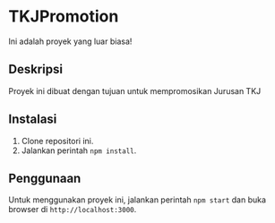 # TKJPromotion

Ini adalah proyek yang luar biasa!

## Deskripsi

Proyek ini dibuat dengan tujuan untuk mempromosikan Jurusan TKJ

## Instalasi

1. Clone repositori ini.
2. Jalankan perintah `npm install`.

## Penggunaan

Untuk menggunakan proyek ini, jalankan perintah `npm start` dan buka browser di `http://localhost:3000`.
